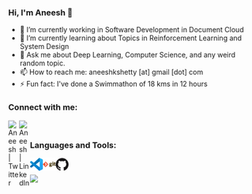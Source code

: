 ### Hi, I'm Aneesh 👋
- 🔭 I’m currently working in Software Development in Document Cloud
- 🌱 I’m currently learning about Topics in Reinforcement Learning and System Design
- 💬 Ask me about Deep Learning, Computer Science, and any weird random topic.
- 📫 How to reach me: aneeshkshetty [at] gmail [dot] com
- ⚡ Fun fact: I've done a Swimmathon of 18 kms in 12 hours

### Connect with me:

[<img align="left" alt="Aneesh | Twitter" width="22px" src="https://cdn.jsdelivr.net/npm/simple-icons@v3/icons/twitter.svg" />](https://twitter.com/aneeshk1412)
[<img align="left" alt="Aneesh | LinkedIn" width="22px" src="https://cdn.jsdelivr.net/npm/simple-icons@v3/icons/linkedin.svg" />](https://www.linkedin.com/in/aneeshkshetty/)

<br />

### Languages and Tools:

<img align="left" alt="Visual Studio Code" width="26px" src="https://raw.githubusercontent.com/github/explore/80688e429a7d4ef2fca1e82350fe8e3517d3494d/topics/visual-studio-code/visual-studio-code.png" />
<img align="left" alt="Git" width="26px" src="https://raw.githubusercontent.com/github/explore/80688e429a7d4ef2fca1e82350fe8e3517d3494d/topics/git/git.png" />
<img align="left" alt="GitHub" width="26px" src="https://raw.githubusercontent.com/github/explore/78df643247d429f6cc873026c0622819ad797942/topics/github/github.png" />
<br />
<br />








<img src="https://github-readme-stats.vercel.app/api?username=aneeshk1412&&show_icons=true&title_color=ffffff&icon_color=bb2acf&text_color=daf7dc&bg_color=191919">

<!-- Also checkout: [my website](https://rupesh.info/), [CV](https://rupesh.info/webCV/), [code-snippets](https://rupesh.info/gisthub/), [learning-resources](https://rupesh.info/my-learning-resources/) \& [movie-reviews](https://100wordsreview.com/) 
 -->
 
<!--
**aneeshk1412/aneeshk1412** is a ✨ _special_ ✨ repository because its `README.md` (this file) appears on your GitHub profile.

Here are some ideas to get you started:

- 🔭 I’m currently working on ...
- 🌱 I’m currently learning ...
- 👯 I’m looking to collaborate on ...
- 🤔 I’m looking for help with ...
- 💬 Ask me about ...
- 📫 How to reach me: ...
- 😄 Pronouns: ...
- ⚡ Fun fact: ...
-->

